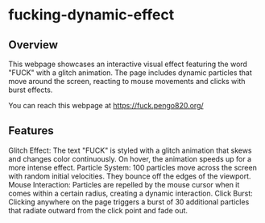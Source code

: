 # fucking-dynamic-effect
## Overview

This webpage showcases an interactive visual effect featuring the word "FUCK" with a glitch animation. The page includes dynamic particles that move around the screen, reacting to mouse movements and clicks with burst effects.

You can reach this webpage at https://fuck.pengo820.org/

## Features

Glitch Effect: The text "FUCK" is styled with a glitch animation that skews and changes color continuously. On hover, the animation speeds up for a more intense effect.
Particle System: 100 particles move across the screen with random initial velocities. They bounce off the edges of the viewport.
Mouse Interaction: Particles are repelled by the mouse cursor when it comes within a certain radius, creating a dynamic interaction.
Click Burst: Clicking anywhere on the page triggers a burst of 30 additional particles that radiate outward from the click point and fade out.
